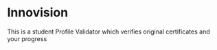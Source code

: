 # Innovision
This is a student Profile Validator which verifies original certificates and your progress
